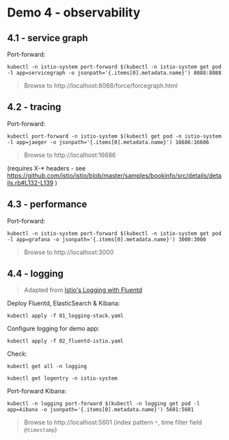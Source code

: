 

# Demo 4 - observability

## 4.1 - service graph

Port-forward:

```
kubectl -n istio-system port-forward $(kubectl -n istio-system get pod -l app=servicegraph -o jsonpath='{.items[0].metadata.name}') 8088:8088
```

> Browse to http://localhost:8088/force/forcegraph.html


## 4.2 - tracing

Port-forward:

```
kubectl port-forward -n istio-system $(kubectl get pod -n istio-system -l app=jaeger -o jsonpath='{.items[0].metadata.name}') 16686:16686
```

> Browse to http://localhost:16686

(requires X-* headers - see https://github.com/istio/istio/blob/master/samples/bookinfo/src/details/details.rb#L132-L139 )

## 4.3 - performance

Port-forward:

```
kubectl -n istio-system port-forward $(kubectl -n istio-system get pod -l app=grafana -o jsonpath='{.items[0].metadata.name}') 3000:3000
```

> Browse to http://localhost:3000


## 4.4 - logging

> Adapted from [Istio's Logging with Fluentd](https://istio.io/docs/tasks/telemetry/fluentd/)

Deploy Fluentd, ElasticSearch & Kibana:

```
kubectl apply -f 01_logging-stack.yaml
```

Configure logging for demo app:

```
kubectl apply -f 02_fluentd-istio.yaml
```

Check:

```
kubectl get all -n logging

kubectl get logentry -n istio-system
```

Port-forward Kibana:

```
kubectl -n logging port-forward $(kubectl -n logging get pod -l app=kibana -o jsonpath='{.items[0].metadata.name}') 5601:5601
```

> Browse to http://localhost:5601 (index pattern `*`, time filter field `@timestamp`)